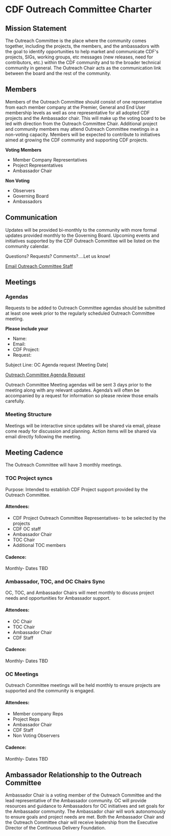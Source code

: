 
# CDF Outreach Committee Charter


## Mission Statement

The Outreach Committee is the place where the community comes together, including the projects, the members, and the ambassadors with the goal to identify opportunities to help market and communicate CDF's projects, SIGs, working groups, etc messages (new releases, need for contributors, etc.) within the CDF community and to the broader technical community in general. The Outreach Chair acts as the communication link between the board and the rest of the community.


## Members

Members of the Outreach Committee should consist of one representative from each member company at the Premier, General  and End User membership levels as well as one representative for all adopted CDF projects and the Ambassador chair. This will make up the voting board to be led with direction from the Outreach Committee Chair. Additional project and community members may attend Outreach Committee meetings in a non-voting capacity. Members will be expected to contribute to initiatives aimed at growing the CDF community and supporting CDF projects.

**Voting Members**



* Member Company Representatives
* Project Representatives
* Ambassador Chair

**Non Voting**



* Observers
* Governing Board
* Ambassadors


## Communication

Updates will be provided bi-monthly to the community with more formal updates provided monthly to the Governing Board. Upcoming events and initiatives supported by the CDF Outreach Committee will be listed on the community calendar.

Questions? Requests? Comments?....Let us know! 

[Email Outreach Committee Staff](outreach@cd.foundation)


## Meetings


### **Agendas**

Requests to be added to Outreach Committee agendas should be submitted at least one week prior to the regularly scheduled Outreach Committee meeting. 

****Please include your****

* Name:
* Email:
* CDF Project:
* Request:

Subject Line: OC Agenda request [Meeting Date]

[Outreach Committee Agenda Request](Outreach@cd.foundation)

Outreach Committee Meeting agendas will be sent 3 days prior to the meeting along with any relevant updates. Agenda’s will often be accompanied by a request for information so please review those emails carefully.


### **Meeting Structure**

Meetings will be interactive since updates will be shared via email, please come ready for discussion and planning. Action items will be shared via email directly following the meeting.


## Meeting Cadence

The Outreach Committee will have 3 monthly meetings.

### TOC Project syncs

Purpose: Intended to establish CDF Project support provided by the Outreach Committee. 

#### Attendees:

* CDF Project Outreach Committee Representatives- to be selected by the projects
* CDF OC staff
* Ambassador Chair
* TOC Chair
* Additional TOC members

#### Cadence:
Monthly- Dates TBD

### Ambassador, TOC, and OC Chairs Sync

OC, TOC, and Ambassador Chairs will meet monthly to discuss project needs and opportunities for Ambassador support.

#### Attendees:
* OC Chair
* TOC Chair
* Ambassador Chair
* CDF Staff

#### Cadence: 
Monthly- Dates TBD

### OC Meetings

Outreach Committee meetings will be held monthly to ensure projects are supported and the community is engaged.

#### Attendees:
* Member company Reps
* Project Reps
* Ambassador Chair
* CDF Staff
* Non Voting Observers

#### Cadence: 
Monthly- Dates TBD


## Ambassador Relationship to the Outreach Committee

Ambassador Chair is a voting member of the Outreach Committee and the lead representative of the Ambassador community. OC will provide resources and guidance to Ambassadors for OC initiatives and set goals for the Ambassador community. The Ambassador chair will work autonomously to ensure goals and project needs are met. Both the Ambassador Chair and the Outreach Committee chair will receive leadership from the Executive Director of the Continuous Delivery Foundation.
